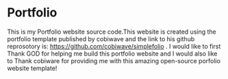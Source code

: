 # Portfolio
This is my Portfolio website source code.This website is created using the portfolio template published by 
cobiwave and the link to his github reprosotory is: https://github.com/cobiwave/simplefolio .
I would like to first Thank GOD for helping me build this portfolio website and I would also like to Thank cobiware for providing me with this amazing open-source porfolio website template!
